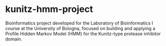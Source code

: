 # kunitz-hmm-project
Bioinformatics project developed for the Laboratory of Bioinformatics I course at the University of Bologna, focused on building and applying a Profile Hidden Markov Model (HMM) for the Kunitz-type protease inhibitor domain.
